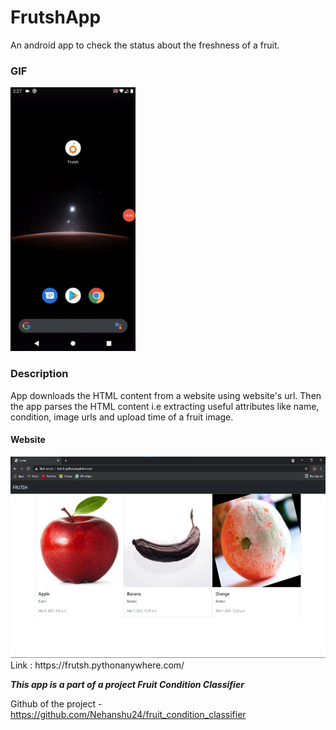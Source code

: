 # FrutshApp
An android app to check the status about the freshness of a fruit.

### GIF
<img src="https://github.com/lookthisisaddy/FrutshApp/blob/master/demo.gif" width="200" height="422">

### Description
App downloads the HTML content from a website using website's url. Then the app parses the HTML content i.e extracting useful attributes like name, condition, image urls and upload time of a fruit image.

#### Website 
<img src="https://raw.githubusercontent.com/Nehanshu24/fruit_condition_classifier/main/repo_pics/webapp.png" width="592" height="322">
Link : https://frutsh.pythonanywhere.com/

***This app is a part of a project Fruit Condition Classifier***

Github of the project - https://github.com/Nehanshu24/fruit_condition_classifier

